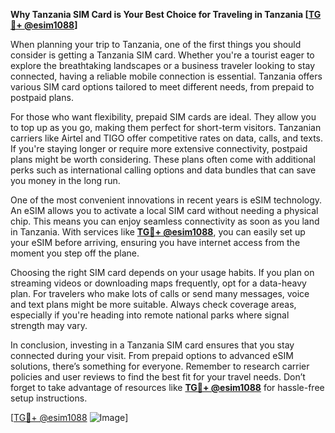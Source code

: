 **Why Tanzania SIM Card is Your Best Choice for Traveling in Tanzania [[TG💪+ @esim1088](https://t.me/s/esim1088)]**

When planning your trip to Tanzania, one of the first things you should consider is getting a Tanzania SIM card. Whether you're a tourist eager to explore the breathtaking landscapes or a business traveler looking to stay connected, having a reliable mobile connection is essential. Tanzania offers various SIM card options tailored to meet different needs, from prepaid to postpaid plans.

For those who want flexibility, prepaid SIM cards are ideal. They allow you to top up as you go, making them perfect for short-term visitors. Tanzanian carriers like Airtel and TIGO offer competitive rates on data, calls, and texts. If you're staying longer or require more extensive connectivity, postpaid plans might be worth considering. These plans often come with additional perks such as international calling options and data bundles that can save you money in the long run.

One of the most convenient innovations in recent years is eSIM technology. An eSIM allows you to activate a local SIM card without needing a physical chip. This means you can enjoy seamless connectivity as soon as you land in Tanzania. With services like **[TG💪+ @esim1088](https://t.me/s/esim1088)**, you can easily set up your eSIM before arriving, ensuring you have internet access from the moment you step off the plane.

Choosing the right SIM card depends on your usage habits. If you plan on streaming videos or downloading maps frequently, opt for a data-heavy plan. For travelers who make lots of calls or send many messages, voice and text plans might be more suitable. Always check coverage areas, especially if you're heading into remote national parks where signal strength may vary.

In conclusion, investing in a Tanzania SIM card ensures that you stay connected during your visit. From prepaid options to advanced eSIM solutions, there’s something for everyone. Remember to research carrier policies and user reviews to find the best fit for your travel needs. Don’t forget to take advantage of resources like **[TG💪+ @esim1088](https://t.me/s/esim1088)** for hassle-free setup instructions.

[[TG💪+ @esim1088](https://t.me/s/esim1088) ![Image](https://i.postimg.cc/Y0z9fWf4/image.png)]